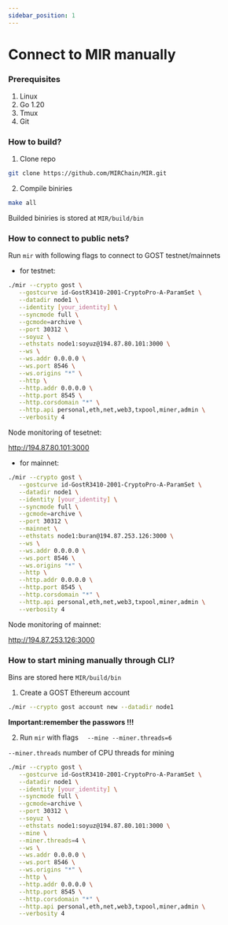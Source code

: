 ```yaml
---
sidebar_position: 1
---
```


# Connect to MIR manually

### Prerequisites
1. Linux
2. Go 1.20
4. Tmux
5. Git

### How to build?

1. Clone repo
```bash
git clone https://github.com/MIRChain/MIR.git
```
2. Compile biniries
```bash
make all
```
Builded biniries is stored at `MIR/build/bin`

### How to connect to public nets?

Run `mir` with following flags to connect to GOST testnet/mainnets

 - for testnet:
 
 ```bash
./mir --crypto gost \
    --gostcurve id-GostR3410-2001-CryptoPro-A-ParamSet \
    --datadir node1 \
    --identity [your_identity] \
    --syncmode full \
    --gcmode=archive \
    --port 30312 \
    --soyuz \
    --ethstats node1:soyuz@194.87.80.101:3000 \
    --ws \
    --ws.addr 0.0.0.0 \
    --ws.port 8546 \
    --ws.origins "*" \
    --http \
    --http.addr 0.0.0.0 \
    --http.port 8545 \
    --http.corsdomain "*" \
    --http.api personal,eth,net,web3,txpool,miner,admin \
    --verbosity 4
 ```

 Node monitoring of tesetnet:

 http://194.87.80.101:3000

 - for mainnet:
 ```bash
 ./mir --crypto gost \
    --gostcurve id-GostR3410-2001-CryptoPro-A-ParamSet \
    --datadir node1 \
    --identity [your_identity] \
    --syncmode full \
    --gcmode=archive \
    --port 30312 \
    --mainnet \
    --ethstats node1:buran@194.87.253.126:3000 \
    --ws \
    --ws.addr 0.0.0.0 \
    --ws.port 8546 \
    --ws.origins "*" \
    --http \
    --http.addr 0.0.0.0 \
    --http.port 8545 \
    --http.corsdomain "*" \
    --http.api personal,eth,net,web3,txpool,miner,admin \
    --verbosity 4
 ```

Node monitoring of mainnet:

  http://194.87.253.126:3000

### How to start mining manually through CLI?

Bins are stored here `MIR/build/bin`


1. Create a GOST Ethereum account

 ```bash
 ./mir --crypto gost account new --datadir node1
 ```
  **Important:remember the passwors !!!**

 2. Run `mir` with flags `  --mine --miner.threads=6`

 `--miner.threads` number of CPU threads for mining

 ```bash
./mir --crypto gost \
    --gostcurve id-GostR3410-2001-CryptoPro-A-ParamSet \
    --datadir node1 \
    --identity [your_identity] \
    --syncmode full \
    --gcmode=archive \
    --port 30312 \
    --soyuz \
    --ethstats node1:soyuz@194.87.80.101:3000 \
    --mine \
    --miner.threads=4 \
    --ws \
    --ws.addr 0.0.0.0 \
    --ws.port 8546 \
    --ws.origins "*" \
    --http \
    --http.addr 0.0.0.0 \
    --http.port 8545 \
    --http.corsdomain "*" \
    --http.api personal,eth,net,web3,txpool,miner,admin \
    --verbosity 4
 ```

